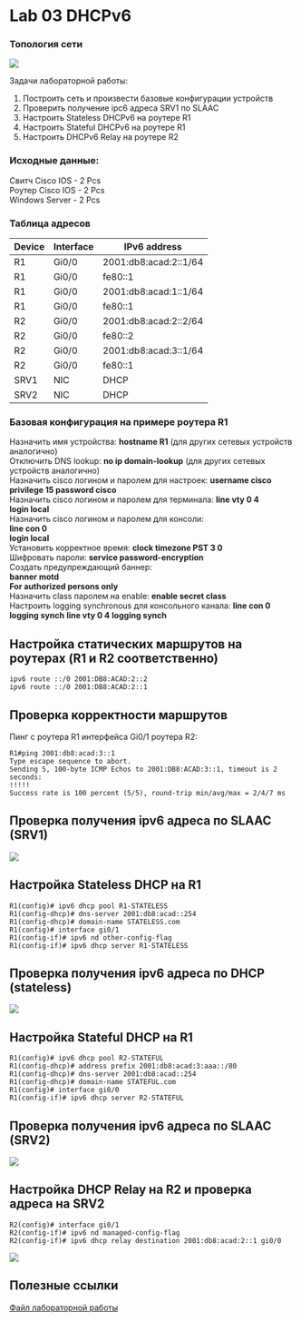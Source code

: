 # Lab 03 DHCPv6

### Топология сети
<image src="scheme.png">

Задачи лабораторной работы:  
1. Построить сеть и произвести базовые конфигурации устройств  
2. Проверить получение ipc6 адреса SRV1 по SLAAC  
3. Настроить Stateless DHCPv6 на роутере R1  
4. Настроить Stateful DHCPv6 на роутере R1  
5. Настроить DHCPv6 Relay на роутере R2  

### Исходные данные:  
Свитч Cisco IOS - 2 Pcs  
Роутер Cisco IOS - 2 Pcs  
Windows Server - 2 Pcs  

### Таблица адресов  

|Device|Interface |IPv6 address|
|------|--------------|-----------|
|R1	   | Gi0/0 |2001:db8:acad:2::1/64  |
|R1	   | Gi0/0 |fe80::1  |
|R1	   | Gi0/0 |2001:db8:acad:1::1/64  |
|R1	   | Gi0/0 |fe80::1  |
|R2	   | Gi0/0 |2001:db8:acad:2::2/64  |
|R2	   | Gi0/0 |fe80::2  |
|R2	   | Gi0/0 |2001:db8:acad:3::1/64  |
|R2	   | Gi0/0 |fe80::1  |
|SRV1	   | NIC |DHCP  |
|SRV2	   | NIC |DHCP  |

### Базовая конфигурация на примере роутера R1

Назначить имя устройства: **hostname R1** (для других сетевых устройств аналогично)  
Отключить DNS lookup: **no ip domain-lookup** (для других сетевых устройств аналогично)  
Назначить cisco логином и паролем для настроек: **username cisco privilege 15 password cisco**  
Назначить cisco логином и паролем для терминала: 
**line vty 0 4**  
**login local**  
Назначить cisco логином и паролем для консоли:  
**line con 0**  
**login local**  
Установить корректное время: **clock timezone PST 3 0**  
Шифровать пароли: **service password-encryption**   
Создать предупреждающий баннер:   
**banner motd**  
**For authorized persons only**  
Назначить class паролем на enable: **enable secret class**  
Настроить logging synchronous для консольного канала:
**line con 0**
**logging synch**
**line vty 0 4**
**logging synch**

## Настройка статических маршрутов на роутерах (R1 и R2 соответственно)  
```
ipv6 route ::/0 2001:DB8:ACAD:2::2  
ipv6 route ::/0 2001:DB8:ACAD:2::1  
```
## Проверка корректности маршрутов  
Пинг с роутера R1 интерфейса Gi0/1 роутера R2:  
```
R1#ping 2001:db8:acad:3::1  
Type escape sequence to abort.  
Sending 5, 100-byte ICMP Echos to 2001:DB8:ACAD:3::1, timeout is 2 seconds:  
!!!!!  
Success rate is 100 percent (5/5), round-trip min/avg/max = 2/4/7 ms  
```
## Проверка получения ipv6 адреса по SLAAC (SRV1)   

<image src="srv1_slaac.png">

## Настройка Stateless DHCP на R1  
```
R1(config)# ipv6 dhcp pool R1-STATELESS   
R1(config-dhcp)# dns-server 2001:db8:acad::254  
R1(config-dhcp)# domain-name STATELESS.com  
R1(config)# interface gi0/1  
R1(config-if)# ipv6 nd other-config-flag  
R1(config-if)# ipv6 dhcp server R1-STATELESS  
```

## Проверка получения ipv6 адреса по DHCP (stateless)  

<image src="stateless.png">  

## Настройка Stateful DHCP на R1  
```
R1(config)# ipv6 dhcp pool R2-STATEFUL  
R1(config-dhcp)# address prefix 2001:db8:acad:3:aaa::/80  
R1(config-dhcp)# dns-server 2001:db8:acad::254  
R1(config-dhcp)# domain-name STATEFUL.com  
R1(config)# interface gi0/0  
R1(config-if)# ipv6 dhcp server R2-STATEFUL  
```

## Проверка получения ipv6 адреса по SLAAC (SRV2)  

<image src="srv2_slaac.png">  

## Настройка DHCP Relay на R2 и проверка адреса на SRV2  
```
R2(config)# interface gi0/1  
R2(config-if)# ipv6 nd managed-config-flag  
R2(config-if)# ipv6 dhcp relay destination 2001:db8:acad:2::1 gi0/0  
```
<image src="srv2_stateful.png">  

## Полезные ссылки

[Файл лабораторной работы](./lab3v6.unl)  














